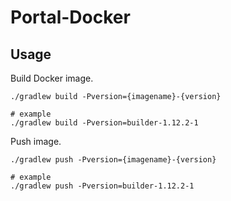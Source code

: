 # Portal-Docker

## Usage

Build Docker image.

```
./gradlew build -Pversion={imagename}-{version}

# example
./gradlew build -Pversion=builder-1.12.2-1
```

Push image.

```
./gradlew push -Pversion={imagename}-{version}

# example
./gradlew push -Pversion=builder-1.12.2-1
```